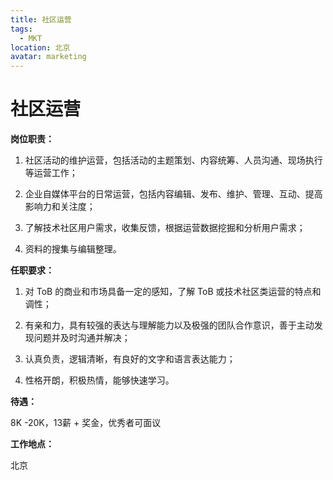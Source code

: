 ```yaml
---
title: 社区运营
tags:
  - MKT
location: 北京
avatar: marketing
---
```


# 社区运营

**岗位职责：**

1. 社区活动的维护运营，包括活动的主题策划、内容统筹、人员沟通、现场执行等运营工作；

2. 企业自媒体平台的日常运营，包括内容编辑、发布、维护、管理、互动、提高影响力和关注度；

3. 了解技术社区用户需求，收集反馈，根据运营数据挖掘和分析用户需求；

4. 资料的搜集与编辑整理。

**任职要求：**

1. 对 ToB 的商业和市场具备一定的感知，了解 ToB 或技术社区类运营的特点和调性；

2. 有亲和力，具有较强的表达与理解能力以及极强的团队合作意识，善于主动发现问题并及时沟通并解决；

3. 认真负责，逻辑清晰，有良好的文字和语言表达能力；

4. 性格开朗，积极热情，能够快速学习。

**待遇：**

8K -20K，13薪 + 奖金，优秀者可面议

**工作地点：**

北京
